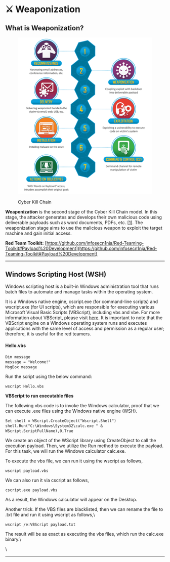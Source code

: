 # ⚔️ Weaponization

## What is Weaponization?

<figure><img src="../../.gitbook/assets/image (2).png" alt=""><figcaption><p>Cyber Kill Chain</p></figcaption></figure>

**Weaponization** is the second stage of the Cyber Kill Chain model. In this stage, the attacker generates and develops their own malicious code using deliverable payloads such as word documents, PDFs, etc. \[[1](https://www.lockheedmartin.com/en-us/capabilities/cyber/cyber-kill-chain.html)]. The weaponization stage aims to use the malicious weapon to exploit the target machine and gain initial access.

**Red Team Toolkit:** [https://github.com/infosecn1nja/Red-Teaming-Toolkit#Payload%20Development](https://github.com/infosecn1nja/Red-Teaming-Toolkit#Payload%20Development)



***



## Windows Scripting Host (WSH)

Windows scripting host is a built-in Windows administration tool that runs batch files to automate and manage tasks within the operating system.

It is a Windows native engine, cscript.exe (for command-line scripts) and wscript.exe (for UI scripts), which are responsible for executing various Microsoft Visual Basic Scripts (VBScript), including vbs and vbe. For more information about VBScript, please visit [here](https://en.wikipedia.org/wiki/VBScript). It is important to note that the VBScript engine on a Windows operating system runs and executes applications with the same level of access and permission as a regular user; therefore, it is useful for the red teamers.

#### Hello.vbs

```
Dim message 
message = "Welcome!"
MsgBox message
```

Run the script using the below command:

```
wscript Hello.vbs
```

**VBScript to run executable files**

The following vbs code is to invoke the Windows calculator, proof that we can execute .exe files using the Windows native engine (WSH).

```
Set shell = WScript.CreateObject("Wscript.Shell")
shell.Run("C:\Windows\System32\calc.exe " & WScript.ScriptFullName),0,True
```

We create an object of the WScript library using CreateObject to call the execution payload. Then, we utilize the Run method to execute the payload. For this task, we will run the Windows calculator calc.exe.&#x20;

To execute the vbs file, we can run it using the wscript as follows,&#x20;

```
wscript payload.vbs
```

We can also run it via cscript as follows,

```
cscript.exe payload.vbs
```

As a result, the Windows calculator will appear on the Desktop.

Another trick. If the VBS files are blacklisted, then we can rename the file to .txt file and run it using wscript as follows,\


```
wscript /e:VBScript payload.txt
```

The result will be as exact as executing the vbs files, which run the calc.exe binary.\


\


***

